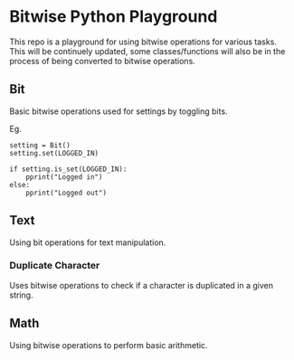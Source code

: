 # Bitwise Python Playground #

This repo is a playground for using bitwise operations for various
tasks. This will be continuely updated, some classes/functions will also be in the process of being converted to bitwise
operations.

## Bit ##

Basic bitwise operations used for settings by toggling
bits.

Eg.

```
setting = Bit()
setting.set(LOGGED_IN)

if setting.is_set(LOGGED_IN):
    pprint("Logged in")
else:
    pprint("Logged out")
```

## Text ##

Using bit operations for text manipulation.

### Duplicate Character ###

Uses bitwise operations to check if a character is duplicated
in a given string.

## Math ##

Using bitwise operations to perform basic arithmetic.